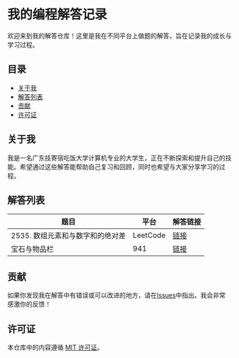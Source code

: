 # 我的编程解答记录

欢迎来到我的解答仓库！这里是我在不同平台上做题的解答，旨在记录我的成长与学习过程。

## 目录

- [关于我](#关于我)
- [解答列表](#解答列表)
- [贡献](#贡献)
- [许可证](#许可证)

## 关于我

我是一名广东技寄宿吃饭大学计算机专业的大学生，正在不断探索和提升自己的技能。希望通过这些解答能帮助自己复习和回顾，同时也希望与大家分享学习的过程。

## 解答列表

| 题目 | 平台 | 解答链接 |
|------|------|----------|
| 2535. 数组元素和与数字和的绝对差 | LeetCode | [链接](https://github.com/PCFXPCFX/leetcode-solution/blob/main/leetcode/2535difference-between-element-sum-and-digit-sum-of-an-array.c) |
|宝石与物品栏| 941 | [链接](https://github.com/PCFXPCFX/leetcode-solution/blob/main/941solution/F1003%20%E5%AE%9D%E7%9F%B3%E4%B8%8E%E7%89%A9%E5%93%81%E6%A0%8F.c) |

## 贡献

如果你发现我在解答中有错误或可以改进的地方，请在[Issues](https://github.com/PCFXPCFX/leetcode-solution/issues)中指出。我会非常感激你的反馈！

## 许可证

本仓库中的内容遵循 [MIT 许可证](LICENSE)。
